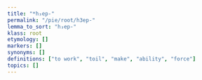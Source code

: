 ```yaml
---
title: "*h₃ep-"
permalink: "/pie/root/h3ep-"
lemma_to_sort: "h₃ep-"
klass: root
etymology: []
markers: []
synonyms: []
definitions: ["to work", "toil", "make", "ability", "force"]
topics: []
---
```

